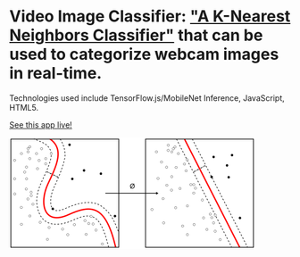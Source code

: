 
# Video Image Classifier: ["A K-Nearest Neighbors Classifier"](https://en.wikipedia.org/wiki/K-nearest_neighbors_algorithm) that can be used to categorize webcam images in real-time.

Technologies used include TensorFlow.js/MobileNet Inference, JavaScript, HTML5.

[See this app live!](https://lntellimed.github.io/tfjs-teachable-machine/)

![alt text](screenshots/Kernel_Machine.svg "K-NN Classifier")
